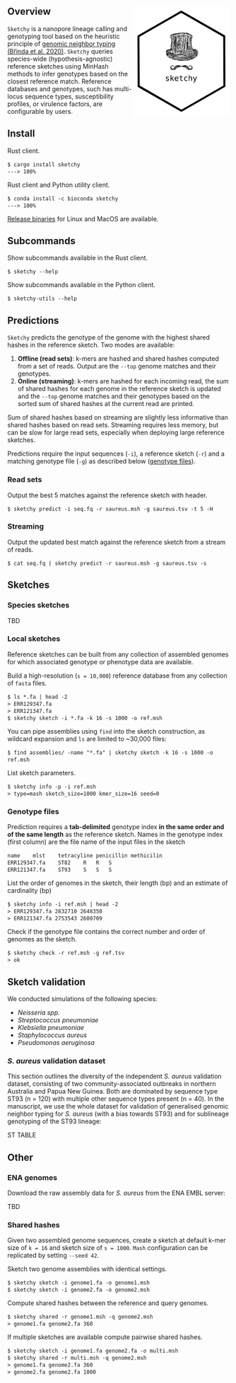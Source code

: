## Overview <a href='https://github.com/esteinig'><img src='images/logo.png' align="right" height="250" /></a>

`Sketchy` is a nanopore lineage calling and genotyping tool based on the heuristic principle of [genomic neighbor typing (Břinda et al. 2020)](https://www.biorxiv.org/content/10.1101/403204v2). `Sketchy`  queries species-wide (hypothesis-agnostic) reference sketches using MinHash methods to infer genotypes based on the closest reference match. Reference databases and genotypes, such has multi-locus sequence types, susceptibility profiles, or virulence factors, are configurable by users.

## Install

Rust client.

<div class="termy">

```console
$ cargo install sketchy
---> 100%
```

</div>

Rust client and Python utility client.

<div class="termy">

```console
$ conda install -c bioconda sketchy
---> 100%
```

</div>


[Release binaries](releases.md) for Linux and MacOS are available.


## Subcommands

Show subcommands available in the Rust client.

<div class="termy">

```console
$ sketchy --help
```

</div>

Show subcommands available in the Python client.


<div class="termy">

```console
$ sketchy-utils --help
```

</div>

## Predictions

`Sketchy` predicts the genotype of the genome with the highest shared hashes in the reference sketch. Two modes are available:

1. **Offline (read sets)**: k-mers are hashed and shared hashes computed from a set of reads. Output are the `--top` genome matches and their genotypes. 
2. **Online  (streaming)**: k-mers are hashed for each incoming read, the sum of shared hashes for each genome in the reference sketch is updated and the `--top` genome matches and their genotypes based on the sorted sum of shared hashes at the current read are printed.

Sum of shared hashes based on streaming are slightly less informative than shared hashes based on read sets. Streaming requires less memory, but can be slow for large read sets, especially when deploying large reference sketches.

Predictions require the input sequences (`-i`), a reference sketch (`-r`) and a matching genotype file (`-g`) as described below ([genotype files](#genotype-files)).

### Read sets

Output the best 5 matches against the reference sketch with header.

<div class="termy">

```console
$ sketchy predict -i seq.fq -r saureus.msh -g saureus.tsv -t 5 -H
```

</div>


### Streaming

Output the updated best match against the reference sketch from a stream of reads.

<div class="termy">

```console
$ cat seq.fq | sketchy predict -r saureus.msh -g saureus.tsv -s
```

</div>

## Sketches

### Species sketches

TBD

### Local sketches

Reference sketches can be built from any collection of assembled genomes for which associated genotype or phenotype data are available. 

Build a high-resolution (`s = 10,000`) reference database from any collection of `fasta` files.

```
$ ls *.fa | head -2
> ERR129347.fa
> ERR121347.fa
$ sketchy sketch -i *.fa -k 16 -s 1000 -o ref.msh
```

You can pipe assemblies using `find` into the sketch construction, as wildcard expansion and `ls` are limited to ~30,000 files:

```
$ find assemblies/ -name "*.fa" | sketchy sketch -k 16 -s 1000 -o ref.msh
```


List sketch parameters.

```
$ sketchy info -p -i ref.msh
> type=mash sketch_size=1000 kmer_size=16 seed=0
```


### Genotype files

Prediction requires a **tab-delimited** genotype index **in the same order and of the same length** as the reference sketch. Names in the genotype index (first column) are the file name of the input files in the sketch

```
name    mlst    tetracyline penicillin methicilin
ERR129347.fa    ST82    R   R   S
ERR121347.fa    ST93    S   S   S
```

List the order of genomes in the sketch, their length (bp) and an estimate of cardinality (bp)

```
$ sketchy info -i ref.msh | head -2
> ERR129347.fa 2832710 2648350
> ERR121347.fa 2753543 2600709
```

Check if the genotype file contains the correct number and order of genomes as the sketch.

```
$ sketchy check -r ref.msh -g ref.tsv
> ok
```

## Sketch validation

We conducted simulations of the following species:

* *Neisseria spp.*
* *Streptococcus pneumoniae*
* *Klebsiella pneumoniae*
* *Staphylococcus aureus*
* *Pseudomonas aeruginosa*

### _S. aureus_ validation dataset

This section outlines the diversity of the independent _S. aureus_ validation dataset, consisting of two community-associated outbreaks in northern Australia and Papua New Guinea. Both are dominated by sequence type ST93 (n = 120) with multiple other sequence types present (n  = 40). In the manuscript, we use the whole dataset for validation of generalised genomic neighbor typing for _S. aureus_ (with a bias towards ST93) and for sublineage genotyping of the ST93 lineage:

ST TABLE


## Other


### ENA genomes

Download the raw assembly data for *S. aureus* from the ENA EMBL server:

TBD

### Shared hashes

Given two assembled genome sequences, create a sketch at default k-mer size of `k = 16` and sketch size of `s = 1000`. `Mash` configuration can be replicated by setting `--seed 42`.

Sketch two genome assemblies with identical settings.

```
$ sketchy sketch -i genome1.fa -o genome1.msh
$ sketchy sketch -i genome2.fa -o genome2.msh 
```

Compute shared hashes between the reference and query genomes.

```
$ sketchy shared -r genome1.msh -q genome2.msh
> genome1.fa genome2.fa 360
```


If multiple sketches are available compute pairwise shared hashes.

```
$ sketchy sketch -i genome1.fa genome2.fa -o multi.msh
$ sketchy shared -r multi.msh -q genome2.msh
> genome1.fa genome2.fa 360
> genome2.fa genome2.fa 1000
```
